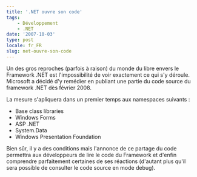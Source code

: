 ```yaml
---
title: '.NET ouvre son code'
tags:
    - Développement
    - .NET
date: '2007-10-03'
type: post
locale: fr_FR
slug: net-ouvre-son-code
---
```


Un des gros reproches (parfois à raison) du monde du libre envers le Framework .NET est l'impossibilité de voir exactement ce qui s'y déroule. Microsoft a décidé d'y remédier en publiant une partie du code source du framework .NET dès février 2008.

<!-- more -->

La mesure s'apliquera dans un premier temps aux namespaces suivants&nbsp;:

* Base class libraries
* Windows Forms
* ASP .NET
* System.Data
* Windows Presentation Foundation

Bien sûr, il y a des conditions mais l'annonce de ce partage du code permettra aux développeurs de lire le code du Framework et d'enfin comprendre parfaitement certaines de ses réactions (d'autant plus qu'il sera possible de consulter le code source en mode debug).
